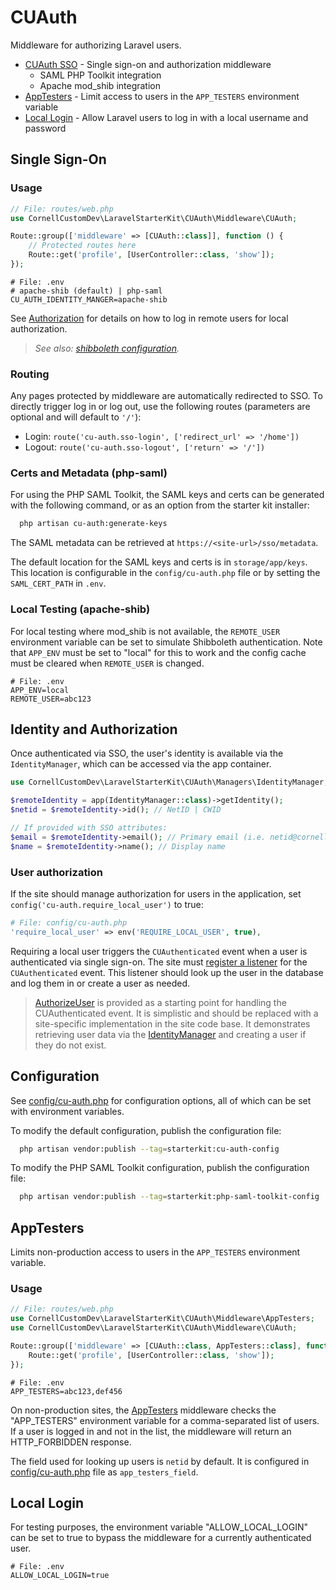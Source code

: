 # CUAuth

Middleware for authorizing Laravel users.

- [CUAuth SSO](#cuauth) - Single sign-on and authorization middleware 
  - SAML PHP Toolkit integration
  - Apache mod_shib integration
- [AppTesters](#apptesters) - Limit access to users in the `APP_TESTERS` environment variable
- [Local Login](#local-login) - Allow Laravel users to log in with a local username and password

## Single Sign-On

### Usage

```php
// File: routes/web.php
use CornellCustomDev\LaravelStarterKit\CUAuth\Middleware\CUAuth;

Route::group(['middleware' => [CUAuth::class]], function () {
    // Protected routes here
    Route::get('profile', [UserController::class, 'show']);
});
```

```dotenv
# File: .env
# apache-shib (default) | php-saml
CU_AUTH_IDENTITY_MANGER=apache-shib
```

See [Authorization](#identity-and-authorization) for details on how to log in remote users for local authorization.

> _See also: [shibboleth configuration](SHIBBOLETH.md)._

### Routing

Any pages protected by middleware are automatically redirected to SSO. To directly trigger log in or log out, use the following routes (parameters are optional and will default to `'/'`):
- Login: `route('cu-auth.sso-login', ['redirect_url' => '/home'])` 
- Logout: `route('cu-auth.sso-logout', ['return' => '/'])`

### Certs and Metadata (php-saml)

For using the PHP SAML Toolkit, the SAML keys and certs can be generated with the following command, or as an option from the starter kit installer:

```bash
  php artisan cu-auth:generate-keys
```

The SAML metadata can be retrieved at `https://<site-url>/sso/metadata`.

The default location for the SAML keys and certs is in `storage/app/keys`. This location is configurable in the `config/cu-auth.php` file or by setting the `SAML_CERT_PATH` in `.env`.


### Local Testing (apache-shib)
For local testing where mod_shib is not available, the `REMOTE_USER` environment variable can be set to simulate
Shibboleth authentication. Note that `APP_ENV` must be set to "local" for this to work and the config cache must be cleared when `REMOTE_USER` is changed.

```dotenv
# File: .env
APP_ENV=local
REMOTE_USER=abc123
```

## Identity and Authorization

Once authenticated via SSO, the user's identity is available via the `IdentityManager`, which can be accessed via the app container.

```php
use CornellCustomDev\LaravelStarterKit\CUAuth\Managers\IdentityManager;

$remoteIdentity = app(IdentityManager::class)->getIdentity();
$netid = $remoteIdentity->id(); // NetID | CWID

// If provided with SSO attributes:
$email = $remoteIdentity->email(); // Primary email (i.e. netid@cornell.edu)
$name = $remoteIdentity->name(); // Display name
```

### User authorization

If the site should manage authorization for users in the application, set `config('cu-auth.require_local_user')` to true:

```php
# File: config/cu-auth.php
'require_local_user' => env('REQUIRE_LOCAL_USER', true),
```

Requiring a local user triggers the `CUAuthenticated` event when a user is authenticated via single sign-on. The site must
[register a listener](https://laravel.com/docs/11.x/events#registering-events-and-listeners) for
the `CUAuthenticated` event. This listener should look up the user in the database and log them in or create a user
as needed.

> [AuthorizeUser](Listeners/AuthorizeUser.php) is provided as a starting point for handling the CUAuthenticated event.
> It is simplistic and should be replaced with a site-specific implementation in the site code base. It demonstrates 
> retrieving user data via the [IdentityManager](Managers/IdentityManager.php) and creating a user if they do not exist. 


## Configuration

See [config/cu-auth.php](../../config/cu-auth.php) for configuration options, all of which can be set with environment variables.

To modify the default configuration, publish the configuration file:

```bash
  php artisan vendor:publish --tag=starterkit:cu-auth-config
```

To modify the PHP SAML Toolkit configuration, publish the configuration file:

```bash
  php artisan vendor:publish --tag=starterkit:php-saml-toolkit-config
```


## AppTesters

Limits non-production access to users in the `APP_TESTERS` environment variable.

### Usage

```php
// File: routes/web.php
use CornellCustomDev\LaravelStarterKit\CUAuth\Middleware\AppTesters;
use CornellCustomDev\LaravelStarterKit\CUAuth\Middleware\CUAuth;

Route::group(['middleware' => [CUAuth::class, AppTesters::class], function () {
    Route::get('profile', [UserController::class, 'show']);
});
```

```dotenv
# File: .env
APP_TESTERS=abc123,def456
```

On non-production sites, the [AppTesters](Middleware/AppTesters.php) middleware checks the "APP_TESTERS" environment variable for a comma-separated list of users. If a user is logged in and not in the list, the middleware will return an HTTP_FORBIDDEN response.

The field used for looking up users is `netid` by default. It is configured in [config/cu-auth.php](../../config/cu-auth.php) file as `app_testers_field`.


## Local Login
For testing purposes, the environment variable "ALLOW_LOCAL_LOGIN" can be set to true to bypass the middleware for a currently authenticated user.
```dotenv
# File: .env
ALLOW_LOCAL_LOGIN=true


